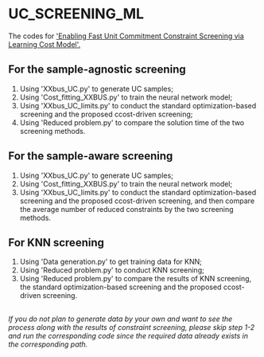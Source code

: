 # UC_SCREENING_ML
The codes for ['Enabling Fast Unit Commitment Constraint Screening via Learning Cost Model'.](http://arxiv.org/abs/2212.00483)

## For the sample-agnostic screening

1. Using 'XXbus_UC.py' to generate UC samples;
2. Using 'Cost_fitting_XXBUS.py' to train the neural network model;
3. Using 'XXbus_UC_limits.py' to conduct the standard optimization-based screening and the proposed ccost-driven screening;
4. Using 'Reduced problem.py' to compare the solution time of the two screening methods.

## For the sample-aware screening

1. Using 'XXbus_UC.py' to generate UC samples;
2. Using 'Cost_fitting_XXBUS.py' to train the neural network model;
3. Using 'XXbus_UC_limits.py' to conduct the standard optimization-based screening and the proposed ccost-driven screening, and then compare the average number of reduced constraints by the two screening methods.

## For KNN screening

1. Using 'Data generation.py' to get training data for KNN;
2. Using 'Reduced problem.py' to conduct KNN screening;
2. Using 'Reduced problem.py' to compare the results of KNN screening, the standard optimization-based screening and the proposed ccost-driven screening.

##
_If you do not plan to generate data by your own and want to see the process along with the results of constraint screening, please skip step 1-2 and run the corresponding code since
the required data already exists in the corresponding path._ 
